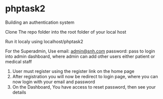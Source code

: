 # phptask2
Building an authentication system


Clone The repo folder into the root folder of your local host

Run it localy using localhost/phptask2

For the Superadmin, 
Use
email: admin@snh.com
password: pass
to login into admin dashboard, where admin can add other users either patient or medical staff

1. User must register using the register link on the home page
2. After registration you will now be redirect to login page, where you can now login with your email and password
3. On the Dashboard, You have access to reset password, then see your details
